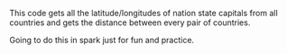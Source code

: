 This code gets all the latitude/longitudes of nation state capitals from all countries and gets the distance between every pair of countries.

Going to do this in spark just for fun and practice.